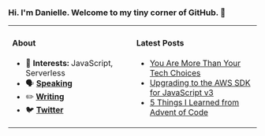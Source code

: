 ### Hi. I'm Danielle. Welcome to my tiny corner of GitHub. 👋

<table rules="none"><tr><td valign="top" width="50%">
  
#### About
- 🧠 **Interests:** JavaScript, Serverless 
- 🗣 **[Speaking](https://www.danielleheberling.xyz/speaking)**
- ✏️ **[Writing](https://www.danielleheberling.xyz/)**
- 🐦 **[Twitter](https://twitter.com/deeheber)**

</td><td valign="top" width="50%">

#### Latest Posts
<!-- start latest posts -->
- [You Are More Than Your Tech Choices](https://danielleheberling.xyz/blog/you-are-more/)
- [Upgrading to the AWS SDK for JavaScript v3](https://danielleheberling.xyz/blog/new-aws-js-sdk/)
- [5 Things I Learned from Advent of Code](https://danielleheberling.xyz/blog/advent-of-code/)
<!-- end latest posts -->

</td>
</tr></table>
